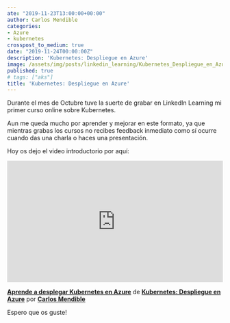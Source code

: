```yaml
---
ate: "2019-11-23T13:00:00+00:00"
author: Carlos Mendible
categories:
- Azure
- kubernetes
crosspost_to_medium: true
date: "2019-11-24T00:00:00Z"
description: 'Kubernetes: Despliegue en Azure'
image: /assets/img/posts/linkedin_learning/Kubernetes_Despliegue_en_Azure.png
published: true
# tags: ["aks"]
title: 'Kubernetes: Despliegue en Azure'
---
```


Durante el mes de Octubre tuve la suerte de grabar en LinkedIn Learning mi primer curso online sobre Kubernetes. 

Aun me queda mucho por aprender y mejorar en este formato, ya que mientras grabas los cursos no recibes feedback inmediato como sí ocurre cuando das una charla o haces una presentación.

Hoy os dejo el video introductorio por aquí:

<div style="position:relative;height:0;padding-bottom:56.25%"><iframe width="640" height="360" src="https://www.linkedin.com/learning/embed/kubernetes-despliegue-en-azure/aprende-a-desplegar-kubernetes-en-azure?claim=AQHHmMg2I1Gt9QAAAW6eEqUnoPyGuU_0z8q6mCr0E06K8UzawJqRB84KPKs8EmpqeqJRiWScVFlAFSXCxxG4i_MEVhhfUrmm0V3M71bMtU__k8g2cnjqqlVpbf002Gf2u9_JKOkCCeSrkJFgdzM_JGOee-dtGZHmYL3Akcw9lJxQADNOFfO7iwgyRUf5t17EXlTunyDL2Dz6mYKwb4gHw7DU5-6hubeERlneXe7FOCE9yjOjUvl2p93zJiGiEuqE8951Pl8yUGUXALLFsRNwsgvx6EI2MXtNa6riq7FgsRKLT1nQo0dE-BvQMuZrF8w5xPNo6geOou090t9hGCbo9KNwePAkIv2-Jl6wdQnkeuQm0EBuC_7lEViX2CQC7FCs3unGtlllZ2C155TlGO6VfDD0w_SPDDVcCfnZQQe_oLo8DFIAkbOGBNjeMZ0bswPemokjzBULQxmDnTRP4tp3mMlQMDqxGDuFwFqGvYQe1BaQissfaYBYt6D-V3DRGn-2WjCLUz-5bbauahE0mWs6s-dFUg4p42wmrR5aFiG0iThgarOP16Ea8rmNnBV1GWA43C3w8MrCQjCuWVvFTssVsfgK9G3NEfHXhy6S3id0dLxreQH6zqOrF0pjsEBYJIoHbUyAOkdzEi7wzW2wuP4MxDKPXkktXfX5VrqUnyXckoIjQf0O6Zfpt8kpp-49N6aTu82OjJrIBYm0HMM49mfoGPa17ufznfDjLlgNJ-NMG3F_Jjo" mozallowfullscreen="true" webkitallowfullscreen="true" allowfullscreen="true" frameborder="0" style="position:absolute;width:100%;height:100%;left:0"></iframe></div><p><strong><a href="https://www.linkedin.com/learning/kubernetes-despliegue-en-azure/aprende-a-desplegar-kubernetes-en-azure?trk=embed_lil" title="Aprende a desplegar Kubernetes en Azure">Aprende a desplegar Kubernetes en Azure</a></strong> de <strong><a href="https://www.linkedin.com/learning/kubernetes-despliegue-en-azure?trk=embed_lil" title="Comienza tu andadura en el mundo de Azure Kubernetes Service con este curso. Al terminar estarás preparado para trabajar de manera efectiva con este servicio y dar el salto a un nivel más avanzado.">Kubernetes: Despliegue en Azure</a></strong> por <strong><a href="https://www.linkedin.com/learning/instructors/carlos-mendible?trk=embed_lil">Carlos Mendible</a></strong></p>

Espero que os guste!